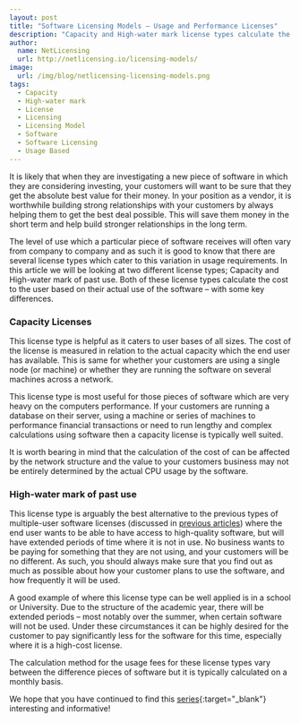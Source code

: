 ```yaml
---
layout: post
title: "Software Licensing Models – Usage and Performance Licenses"
description: "Capacity and High-water mark license types calculate the cost to the user based on their actual use of the software – with some key differences"
author:
  name: NetLicensing
  url: http://netlicensing.io/licensing-models/
image:
  url: /img/blog/netlicensing-licensing-models.png
tags:
  - Capacity
  - High-water mark
  - License
  - Licensing
  - Licensing Model
  - Software
  - Software Licensing
  - Usage Based
---
```


It is likely that when they are investigating a new piece of software in which they are considering investing, your customers will want to be sure that they get the absolute best value for their money. In your position as a vendor, it is worthwhile building strong relationships with your customers by always helping them to get the best deal possible. This will save them money in the short term and help build stronger relationships in the long term.

The level of use which a particular piece of software receives will often vary from company to company and as such it is good to know that there are several license types which cater to this variation in usage requirements. In this article we will be looking at two different license types; Capacity and High-water mark of past use. Both of these license types calculate the cost to the user based on their actual use of the software – with some key differences.

### Capacity Licenses

This license type is helpful as it caters to user bases of all sizes. The cost of the license is measured in relation to the actual capacity which the end user has available. This is same for whether your customers are using a single node (or machine) or whether they are running the software on several machines across a network.

This license type is most useful for those pieces of software which are very heavy on the computers performance. If your customers are running a database on their server, using a machine or series of machines to performance financial transactions or need to run lengthy and complex calculations using software then a capacity license is typically well suited.

It is worth bearing in mind that the calculation of the cost of can be affected by the network structure and the value to your customers business may not be entirely determined by the actual CPU usage by the software.

### High-water mark of past use

This license type is arguably the best alternative to the previous types of multiple-user software licenses (discussed in [previous articles](/blog/2013/07/11/software-licensing-models-personal-node-locked/ "Software Licensing Models – Personal, Node-locked")) where the end user wants to be able to have access to high-quality software, but will have extended periods of time where it is not in use. No business wants to be paying for something that they are not using, and your customers will be no different. As such, you should always make sure that you find out as much as possible about how your customer plans to use the software, and how frequently it will be used.

A good example of where this license type can be well applied is in a school or University. Due to the structure of the academic year, there will be extended periods &#8211; most notably over the summer, when certain software will not be used. Under these circumstances it can be highly desired for the customer to pay significantly less for the software for this time, especially where it is a high-cost license.

The calculation method for the usage fees for these license types vary between the difference pieces of software but it is typically calculated on a monthly basis.

We hope that you have continued to find this [series](https://www.google.com/search?q=site%3Anetlicensing.io%20Software%20Licensing%20Models "Software Licensing Models"){:target="_blank"} interesting and informative!
